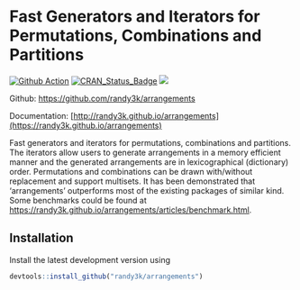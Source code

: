 
<!-- README.md is generated from README.Rmd. Please edit that file -->

# Fast Generators and Iterators for Permutations, Combinations and Partitions

[![Github
Action](https://github.com/randy3k/arrangements/workflows/build/badge.svg?branch=master)](https://github.com/randy3k/arrangements)
[![CRAN\_Status\_Badge](http://www.r-pkg.org/badges/version/arrangements)](https://cran.r-project.org/package=arrangements)
[![](http://cranlogs.r-pkg.org/badges/grand-total/arrangements)](https://cran.r-project.org/package=arrangements)

Github: <https://github.com/randy3k/arrangements>

Documentation:
[http://randy3k.github.io/arrangements](https://randy3k.github.io/arrangements)

Fast generators and iterators for permutations, combinations and
partitions. The iterators allow users to generate arrangements in a
memory efficient manner and the generated arrangements are in
lexicographical (dictionary) order. Permutations and combinations can be
drawn with/without replacement and support multisets. It has been
demonstrated that ‘arrangements’ outperforms most of the existing
packages of similar kind. Some benchmarks could be found at
<https://randy3k.github.io/arrangements/articles/benchmark.html>.

## Installation

Install the latest development version using

``` r
devtools::install_github("randy3k/arrangements")
```
